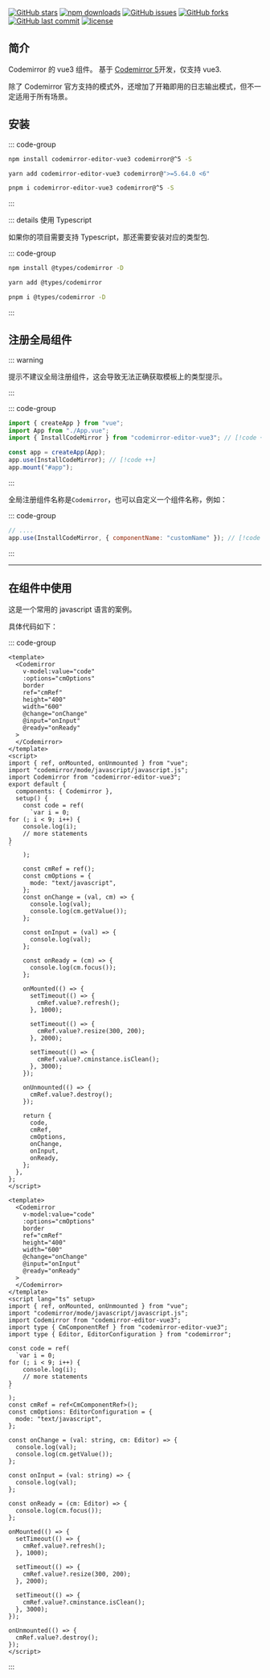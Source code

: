 [![GitHub stars](https://img.shields.io/github/stars/RennCheung/codemirror-editor-vue3)](https://github.com/RennCheung/codemirror-editor-vue3/stargazers)
[![npm downloads](https://img.shields.io/npm/dt/codemirror-editor-vue3)](https://www.npmjs.com/package/codemirror-editor-vue3)
[![GitHub issues](https://img.shields.io/github/issues/RennCheung/codemirror-editor-vue3)](https://github.com/RennCheung/codemirror-editor-vue3/issues)
[![GitHub forks](https://img.shields.io/github/forks/RennCheung/codemirror-editor-vue3)](https://github.com/RennCheung/codemirror-editor-vue3/network)
[![GitHub last commit](https://img.shields.io/github/last-commit/RennCheung/codemirror-editor-vue3)](https://github.com/RennCheung/codemirror-editor-vue3)
[![license](https://img.shields.io/github/license/RennCheung/codemirror-editor-vue3)](https://github.com/RennCheung/codemirror-editor-vue3)

## 简介

Codemirror 的 vue3 组件。 基于 [Codemirror 5](http://codemirror.net/5/)开发，仅支持 vue3.

除了 Codemirror 官方支持的模式外，还增加了开箱即用的日志输出模式，但不一定适用于所有场景。

## 安装

::: code-group

```bash [npm]
npm install codemirror-editor-vue3 codemirror@^5 -S
```

```bash [yarn]
yarn add codemirror-editor-vue3 codemirror@">=5.64.0 <6"
```

```bash [pnpm]
pnpm i codemirror-editor-vue3 codemirror@^5 -S
```

:::

::: details 使用 Typescript

如果你的项目需要支持 Typescript，那还需要安装对应的类型包.

::: code-group

```bash [npm]
npm install @types/codemirror -D
```

```bash [yarn]
yarn add @types/codemirror
```

```bash [pnpm]
pnpm i @types/codemirror -D
```

:::

## 注册全局组件

::: warning

提示不建议全局注册组件，这会导致无法正确获取模板上的类型提示。

:::

::: code-group

```js [main.js]
import { createApp } from "vue";
import App from "./App.vue";
import { InstallCodeMirror } from "codemirror-editor-vue3"; // [!code ++]

const app = createApp(App);
app.use(InstallCodeMirror); // [!code ++]
app.mount("#app");
```

:::

全局注册组件名称是`Codemirror`，也可以自定义一个组件名称，例如：

::: code-group

```js [main.js]
// ....
app.use(InstallCodeMirror, { componentName: "customName" }); // [!code ++]
```

:::

---

## 在组件中使用

这是一个常用的 javascript 语言的案例。

<component v-if="dynamicComponent" :is="dynamicComponent"></component>

具体代码如下：

::: code-group

```vue [index.vue]
<template>
  <Codemirror
    v-model:value="code"
    :options="cmOptions"
    border
    ref="cmRef"
    height="400"
    width="600"
    @change="onChange"
    @input="onInput"
    @ready="onReady"
  >
  </Codemirror>
</template>
<script>
import { ref, onMounted, onUnmounted } from "vue";
import "codemirror/mode/javascript/javascript.js";
import Codemirror from "codemirror-editor-vue3";
export default {
  components: { Codemirror },
  setup() {
    const code = ref(
      `var i = 0;
for (; i < 9; i++) {
    console.log(i);
    // more statements
}
`
    );

    const cmRef = ref();
    const cmOptions = {
      mode: "text/javascript",
    };
    const onChange = (val, cm) => {
      console.log(val);
      console.log(cm.getValue());
    };

    const onInput = (val) => {
      console.log(val);
    };

    const onReady = (cm) => {
      console.log(cm.focus());
    };

    onMounted(() => {
      setTimeout(() => {
        cmRef.value?.refresh();
      }, 1000);

      setTimeout(() => {
        cmRef.value?.resize(300, 200);
      }, 2000);

      setTimeout(() => {
        cmRef.value?.cminstance.isClean();
      }, 3000);
    });

    onUnmounted(() => {
      cmRef.value?.destroy();
    });

    return {
      code,
      cmRef,
      cmOptions,
      onChange,
      onInput,
      onReady,
    };
  },
};
</script>
```

```vue [index.vue(ts setup)]
<template>
  <Codemirror
    v-model:value="code"
    :options="cmOptions"
    border
    ref="cmRef"
    height="400"
    width="600"
    @change="onChange"
    @input="onInput"
    @ready="onReady"
  >
  </Codemirror>
</template>
<script lang="ts" setup>
import { ref, onMounted, onUnmounted } from "vue";
import "codemirror/mode/javascript/javascript.js";
import Codemirror from "codemirror-editor-vue3";
import type { CmComponentRef } from "codemirror-editor-vue3";
import type { Editor, EditorConfiguration } from "codemirror";

const code = ref(
  `var i = 0;
for (; i < 9; i++) {
    console.log(i);
    // more statements
}
`
);
const cmRef = ref<CmComponentRef>();
const cmOptions: EditorConfiguration = {
  mode: "text/javascript",
};

const onChange = (val: string, cm: Editor) => {
  console.log(val);
  console.log(cm.getValue());
};

const onInput = (val: string) => {
  console.log(val);
};

const onReady = (cm: Editor) => {
  console.log(cm.focus());
};

onMounted(() => {
  setTimeout(() => {
    cmRef.value?.refresh();
  }, 1000);

  setTimeout(() => {
    cmRef.value?.resize(300, 200);
  }, 2000);

  setTimeout(() => {
    cmRef.value?.cminstance.isClean();
  }, 3000);
});

onUnmounted(() => {
  cmRef.value?.destroy();
});
</script>
```

:::

<script >
import {shallowRef} from "vue"
export default {
  data() {
    return {
      dynamicComponent: null
    }
  },

  mounted() {
    import('../../demo/index.vue').then((module) => {
      this.dynamicComponent = shallowRef(module.default)
    })
  }
}
</script>

